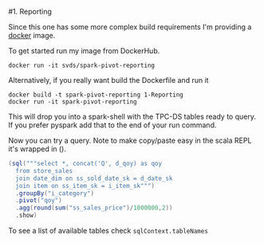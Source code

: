 #1. Reporting

Since this one has some more complex build requirements I'm providing a [docker](https://www.docker.com/) image.

To get started run my image from DockerHub.

```
docker run -it svds/spark-pivot-reporting
```

Alternatively, if you really want build the Dockerfile and run it

```
docker build -t spark-pivot-reporting 1-Reporting
docker run -it spark-pivot-reporting
```

This will drop you into a spark-shell with the TPC-DS tables ready to query. If you prefer pyspark add that to the end of your run command.

Now you can try a query. Note to make copy/paste easy in the scala REPL it's wrapped in (). 

```scala
(sql("""select *, concat('Q', d_qoy) as qoy
  from store_sales
  join date_dim on ss_sold_date_sk = d_date_sk
  join item on ss_item_sk = i_item_sk""")
  .groupBy("i_category")
  .pivot("qoy")
  .agg(round(sum("ss_sales_price")/1000000,2))
  .show)
```

To see a list of available tables check `sqlContext.tableNames`
